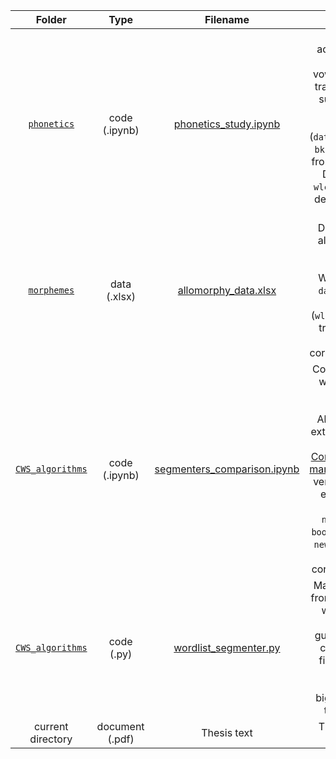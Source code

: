 | Folder | Type        | Filename           | Description  |
|:-------------:|:-------------:|:-------------:|:-----:|
| [`phonetics`](../../blob/master/phonetics) | code (.ipynb) | [phonetics_study.ipynb](../../blob/master/phonetics/phonetics_study.ipynb) | Study of the phonetic adaptation of the Russian consonantal clusters, vowels and stress-to-tone transformations. Based on subset of Wikidata items filtered by BKRS and manually (`data_translit_cleared.csv`, `bkrs_epentheses.csv`), and from the Chinese Loanword Dictionary (`wlc_cd.csv`, `wlc_cd_epentheses.csv`, for details, see corresponding [README](../../blob/master/data) file) |
| [`morphemes`](../../blob/master/morphemes) | data (.xlsx) |[allomorphy_data.xlsx](../../blob/master/allomorphy_data.xlsx)   | Data used in study of the allomorphy adaptation of the Russian stems in Chinese. Based on Wikipedia dataset (input: `data_total.csv`) Chinese Loanword Dictionary (`wlc_cd.csv`) and the official transliteration guidelines (for details, see corresponding [README](../../blob/master/data) file) |
| [`CWS_algorithms`](../../blob/master/CWS_algorithms) | code (.ipynb) | [segmenters_comparison.ipynb](../../blob/master/CWS_algorithms/segmenters_comparison.ipynb) | Comparison of the Chinese word segmenters for the task of the Russian loanword detection. Algorithms used: wordlist extractor (see below); [jieba](https://github.com/fxsjy/jieba); [PKUSEG](https://github.com/lancopku/pkuseg-python); [Stanford CoreNLPTokenizer](https://stanfordnlp.github.io/CoreNLP/) (use this [manual](https://github.com/nltk/nltk/pull/1735) to install the working version). The data used for evaluation and analysis: `books_subset.csv`, `newspapers_subset.csv`, `books_subset_analyzed.csv`, `news_subset_analyzed.csv`. For details, see corresponding [README](../../blob/master/data) file | 
| [`CWS_algorithms`](../../blob/master/CWS_algorithms) | code (.py) | [wordlist_segmenter.py](../../blob/master/CWS_algorithms/wordlist_segmenter.py) | Manually created extractor from the [wordlist](../../blob/master/data/long_propers_list.txt). The list of words is taken from the official transliteration guidelines (for details, see corresponding [README](../../blob/master/data) file). The principle of the extractor is based on greedy search of the biggest matching string in the Chinese sentence. |
| current directory | document (.pdf) | Thesis text | The full text of the thesis (under preparation) |
